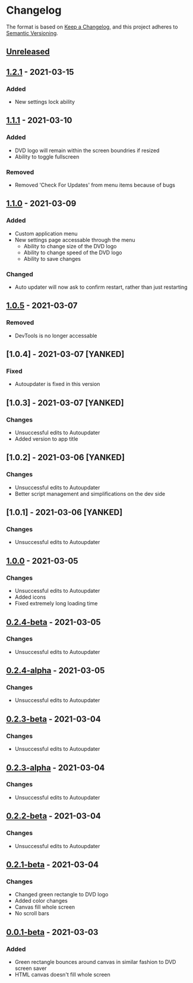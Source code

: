 # Changelog

The format is based on [Keep a Changelog](https://keepachangelog.com/en/1.0.0/),
and this project adheres to [Semantic Versioning](https://semver.org/spec/v2.0.0.html).

## [Unreleased]

## [1.2.1] - 2021-03-15
### Added
- New settings lock ability

## [1.1.1] - 2021-03-10
### Added
- DVD logo will remain within the screen boundries if resized
- Ability to toggle fullscreen

### Removed
- Removed 'Check For Updates' from menu items because of bugs

## [1.1.0] - 2021-03-09
### Added
- Custom application menu
- New settings page accessable through the menu
     - Ability to change size of the DVD logo
     - Ability to change speed of the DVD logo
     - Ability to save changes

### Changed
- Auto updater will now ask to confirm restart, rather than just restarting

## [1.0.5] - 2021-03-07
### Removed
- DevTools is no longer accessable

## [1.0.4] - 2021-03-07 [YANKED]
### Fixed
- Autoupdater is fixed in this version

## [1.0.3] - 2021-03-07 [YANKED]
### Changes
- Unsuccessful edits to Autoupdater
- Added version to app title

## [1.0.2] - 2021-03-06 [YANKED]
### Changes
- Unsuccessful edits to Autoupdater
- Better script management and simplifications on the dev side

## [1.0.1] - 2021-03-06 [YANKED]
### Changes
- Unsuccessful edits to Autoupdater

## [1.0.0] - 2021-03-05
### Changes
- Unsuccessful edits to Autoupdater
- Added icons
- Fixed extremely long loading time

## [0.2.4-beta] - 2021-03-05
### Changes
- Unsuccessful edits to Autoupdater

## [0.2.4-alpha] - 2021-03-05
### Changes
- Unsuccessful edits to Autoupdater

## [0.2.3-beta] - 2021-03-04
### Changes
- Unsuccessful edits to Autoupdater

## [0.2.3-alpha] - 2021-03-04
### Changes
- Unsuccessful edits to Autoupdater

## [0.2.2-beta] - 2021-03-04
### Changes
- Unsuccessful edits to Autoupdater

## [0.2.1-beta] - 2021-03-04
### Changes
- Changed green rectangle to DVD logo
- Added color changes
- Canvas fill whole screen
- No scroll bars

## [0.0.1-beta] - 2021-03-03
### Added
- Green rectangle bounces around canvas in similar fashion to DVD screen saver
- HTML canvas doesn't fill whole screen

[UNRELEASED]: https://github.com/KadenBiel/DVD-TS/compare/v1.2.1...HEAD
[1.2.1]: https://github.com/KadenBiel/DVD-TS/compare/v1.1.1...v1.2.1
[1.1.1]: https://github.com/KadenBiel/DVD-TS/compare/v1.1.0...v1.1.1
[1.1.0]: https://github.com/KadenBiel/DVD-TS/compare/v1.0.5...v1.1.0
[1.0.5]: https://github.com/KadenBiel/DVD-TS/compare/v1.0.0...v1.0.5
[1.0.0]: https://github.com/KadenBiel/DVD-TS/compare/v0.2.4-beta...v1.0.0
[0.2.4-beta]: https://github.com/KadenBiel/DVD-TS/compare/v0.2.4-alpha...v0.2.4-beta
[0.2.4-alpha]: https://github.com/KadenBiel/DVD-TS/compare/v0.2.3-beta...v0.2.4-alpha
[0.2.3-beta]: https://github.com/KadenBiel/DVD-TS/compare/v0.2.3-alpha...v0.2.3-beta
[0.2.3-alpha]: https://github.com/KadenBiel/DVD-TS/compare/v0.2.2-beta...v0.2.3-alpha
[0.2.2-beta]: https://github.com/KadenBiel/DVD-TS/compare/v0.2.1-beta...v0.2.2-beta
[0.2.1-beta]: https://github.com/KadenBiel/DVD-TS/compare/v0.0.1-beta...v0.2.1-beta
[0.0.1-beta]: https://github.com/KadenBiel/DVD-TS/releases/tag/v0.0.1-beta